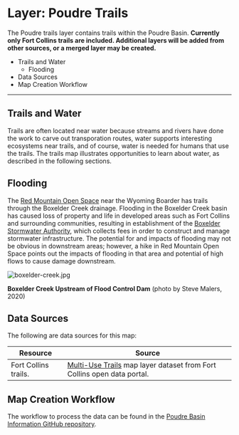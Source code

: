 # Layer: Poudre Trails 

The Poudre trails layer contains trails within the Poudre Basin.
**Currently only Fort Collins trails are included.  Additional layers will be added from other sources,
or a merged layer may be created.**

* Trails and Water
	+ Flooding
* Data Sources
* Map Creation Workflow

---

## Trails and Water

Trails are often located near water because streams and rivers have done the work to carve out transporation routes,
water supports interesting ecosystems near trails, and of course, water is needed for humans that use the trails.
The trails map illustrates opportunities to learn about water, as described in the following sections.

## Flooding ##

The [Red Mountain Open Space](https://www.larimer.org/naturalresources/parks/red-mountain) near the Wyoming Boarder
has trails through the Boxelder Creek drainage.
Flooding in the Boxelder Creek basin has caused loss of property and life in
developed areas such as Fort Collins and surrounding communities,
resulting in establishment of the [Boxelder Stormwater Authority](https://www.boxelderauthority.org/),
which collects fees in order to construct and manage stormwater infrastructure.
The potential for and impacts of flooding may not be obvious in downstream areas;
however, a hike in Red Mountain Open Space
points out the impacts of flooding in that area and potential of high flows to cause damage downstream.

![boxelder-creek.jpg](assets/app/data-maps/BasinEntities/Recreation-Trails/layers/trails-fortcollins-doc/boxelder-creek.jpg)

**Boxelder Creek Upstream of Flood Control Dam** (photo by Steve Malers, 2020)

## Data Sources

The following are data sources for this map:

| **Resource** | **Source** |
| -- | -- |
| Fort Collins trails. | [Multi-Use Trails](https://opendata.fcgov.com/dataset/Multiuse-Trail/3j2e-2d5c) map layer dataset from Fort Collins open data portal. |

## Map Creation Workflow

The workflow to process the data can be found in the
[Poudre Basin Information GitHub repository](https://github.com/OpenWaterFoundation/owf-infomapper-poudre/tree/master/workflow/BasinEntities/Recreation-Trails).
